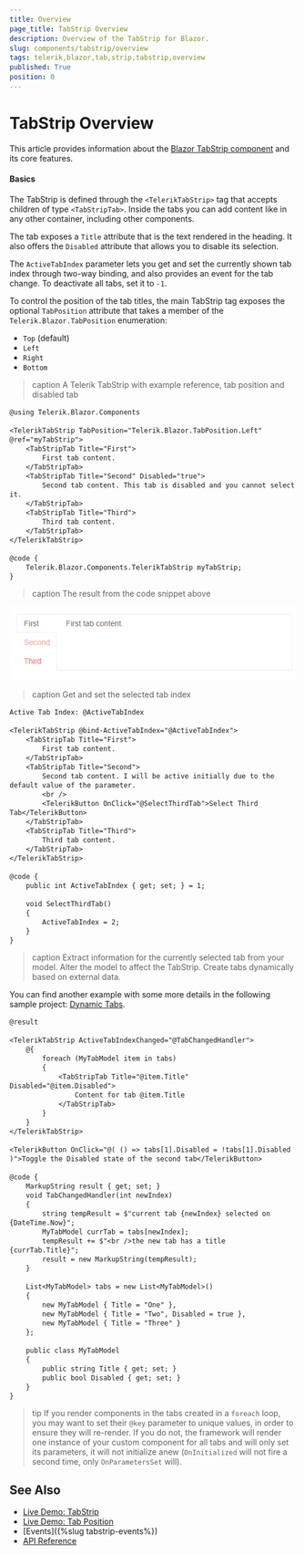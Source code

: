 ```yaml
---
title: Overview
page_title: TabStrip Overview
description: Overview of the TabStrip for Blazor.
slug: components/tabstrip/overview
tags: telerik,blazor,tab,strip,tabstrip,overview
published: True
position: 0
---
```


# TabStrip Overview

This article provides information about the <a href = "https://www.telerik.com/blazor-ui/tabstrip" target = "_blank">Blazor TabStrip component</a> and its core features.

#### Basics

The TabStrip is defined through the `<TelerikTabStrip>` tag that accepts children of type `<TabStripTab>`. Inside the tabs you can add content like in any other container, including other components.

The tab exposes a `Title` attribute that is the text rendered in the heading. It also offers the `Disabled` attribute that allows you to disable its selection.

The `ActiveTabIndex` parameter lets you get and set the currently shown tab index through two-way binding, and also provides an event for the tab change. To deactivate all tabs, set it to `-1`.

To control the position of the tab titles, the main TabStrip tag exposes the optional `TabPosition` attribute that takes a member of the `Telerik.Blazor.TabPosition` enumeration:

* `Top` (default)
* `Left`
* `Right`
* `Bottom`

>caption A Telerik TabStrip with example reference, tab position and disabled tab

````CSHTML
@using Telerik.Blazor.Components

<TelerikTabStrip TabPosition="Telerik.Blazor.TabPosition.Left" @ref="myTabStrip">
	<TabStripTab Title="First">
		First tab content.
	</TabStripTab>
	<TabStripTab Title="Second" Disabled="true">
		Second tab content. This tab is disabled and you cannot select it.
	</TabStripTab>
	<TabStripTab Title="Third">
		Third tab content.
	</TabStripTab>
</TelerikTabStrip>

@code {
	Telerik.Blazor.Components.TelerikTabStrip myTabStrip;
}
````

>caption The result from the code snippet above

![](images/tabstrip-left.png)

>caption Get and set the selected tab index

````CSHTML
Active Tab Index: @ActiveTabIndex

<TelerikTabStrip @bind-ActiveTabIndex="@ActiveTabIndex">
	<TabStripTab Title="First">
		First tab content.
	</TabStripTab>
	<TabStripTab Title="Second">
		Second tab content. I will be active initially due to the default value of the parameter.
        <br />
        <TelerikButton OnClick="@SelectThirdTab">Select Third Tab</TelerikButton>
	</TabStripTab>
	<TabStripTab Title="Third">
		Third tab content.
	</TabStripTab>
</TelerikTabStrip>

@code {
	public int ActiveTabIndex { get; set; } = 1;

    void SelectThirdTab()
    {
        ActiveTabIndex = 2;
    }
}
````


>caption Extract information for the currently selected tab from your model. Alter the model to affect the TabStrip. Create tabs dynamically based on external data.

You can find another example with some more details in the following sample project: [Dynamic Tabs](https://github.com/telerik/blazor-ui/tree/master/tabstrip/DynamicTabs).

````CSHTML
@result

<TelerikTabStrip ActiveTabIndexChanged="@TabChangedHandler">
    @{
        foreach (MyTabModel item in tabs)
        {
            <TabStripTab Title="@item.Title" Disabled="@item.Disabled">
                Content for tab @item.Title
            </TabStripTab>
        }
    }
</TelerikTabStrip>

<TelerikButton OnClick="@( () => tabs[1].Disabled = !tabs[1].Disabled )">Toggle the Disabled state of the second tab</TelerikButton>

@code {
    MarkupString result { get; set; }
    void TabChangedHandler(int newIndex)
    {
        string tempResult = $"current tab {newIndex} selected on {DateTime.Now}";
        MyTabModel currTab = tabs[newIndex];
        tempResult += $"<br />the new tab has a title {currTab.Title}";
        result = new MarkupString(tempResult);
    }

    List<MyTabModel> tabs = new List<MyTabModel>()
    {
        new MyTabModel { Title = "One" },
        new MyTabModel { Title = "Two", Disabled = true },
        new MyTabModel { Title = "Three" }
    };

    public class MyTabModel
    {
        public string Title { get; set; }
        public bool Disabled { get; set; }
    }
}
````

>tip If you render components in the tabs created in a `foreach` loop, you may want to set their `@key` parameter to unique values, in order to ensure they will re-render. If you do not, the framework will render one instance of your custom component for all tabs and will only set its parameters, it will not initialize anew (`OnInitialized` will not fire a second time, only `OnParametersSet` will).

## See Also

  * [Live Demo: TabStrip](https://demos.telerik.com/blazor-ui/tabstrip/index)
  * [Live Demo: Tab Position](https://demos.telerik.com/blazor-ui/tabstrip/tabposition)
  * [Events]({%slug tabstrip-events%})
  * [API Reference](https://docs.telerik.com/blazor-ui/api/Telerik.Blazor.Components.TelerikTabStrip)
